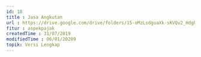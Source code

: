 ```yaml
---
id: 18
title : Jasa Angkutan
url : https://drive.google.com/drive/folders/15-oMzLsdguaXk-sKVQv2_HdgbgczNSbb?usp=sharing
fitur : aspekpajak
createdTime : 31/07/2019
modifiedTime : 06/01/20209
topik: Versi Lengkap
---
```

